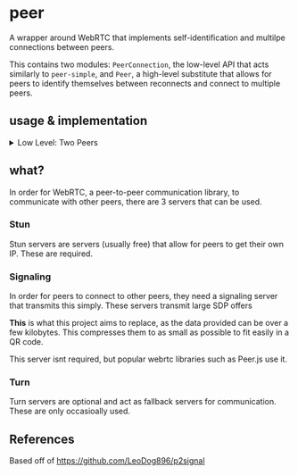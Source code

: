 # peer

A wrapper around WebRTC that implements self-identification and multilpe connections between peers.

This contains two modules: `PeerConnection`, the low-level API that acts similarly to `peer-simple`, and `Peer`, a high-level substitute
that allows for peers to identify themselves between reconnects and connect to multiple peers.
## usage & implementation

<details>
  <summary>Low Level: Two Peers</summary>

  ```ts
  // psuedo sending api: send(key, value). on(key, value => void)

  { // peer 1
    const peer = await createPeerConnection("offerer")

    send("description", peer.description)

    on("description", description => {
      await peer.connect(description)
    })
  }

  { // peer 2
    const peer = await createPeerConnection("answerer")

    on("description", description => {
      const response = await peer.connect(description);
      send("description", response)
    })
  }
  ```
</details>

## what?

In order for WebRTC, a peer-to-peer communication library, to communicate with other peers, there are 3 servers that can be used.

### Stun
Stun servers are servers (usually free) that allow for peers to get their own IP. These are required.

### Signaling
In order for peers to connect to other peers, they need a signaling server that transmits this simply. These servers transmit large SDP offers

**This** is what this project aims to replace, as the data provided can be over a few kilobytes.
This compresses them to as small as possible to fit easily in a QR code.

This server isnt required, but popular webrtc libraries such as Peer.js use it.

### Turn
Turn servers are optional and act as fallback servers for communication. These are only
occasioally used.

## References

Based off of https://github.com/LeoDog896/p2signal
